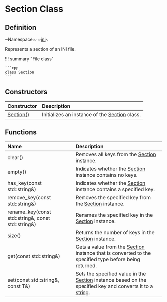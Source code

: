 # Section Class

## Definition

~Namespace:~ ~[ini](../ini_namespace.md)~

Represents a section of an INI file.

!!! summary "File class"

    ```cpp
    class Section
    ```

## Constructors

| Constructor | Description |
| :---------- | :---------- |
| [Section()](constructors.md#section) | Initializes an instance of the [Section](section.md) class. |

## Functions

| Name| Description |
| :-- | :---------- |
| clear() | Removes all keys from the [Section](section.md) instance. |
| empty() | Indicates whether the [Section](section.md) instance contains no keys. |
| has_key(const std::string&) | Indicates whether the [Section](section.md) instance contains a specified key. |
| remove_key(const std::string&) | Removes the specified key from the [Section](section.md) instance. |
| rename_key(const std::string&, const std::string&) | Renames the specified key in the [Section](section.md) instance. |
| size() | Returns the number of keys in the [Section](section.md) instance. |
| get<T>(const std::string&) | Gets a value from the [Section](section.md) instance that is converted to the specified type before being returned. |
| set<T>(const std::string&, const T&) | Sets the specified value in the [Section](section.md) instance based on the specified key and converts it to a [string](https://en.cppreference.com/w/cpp/string/basic_string). |